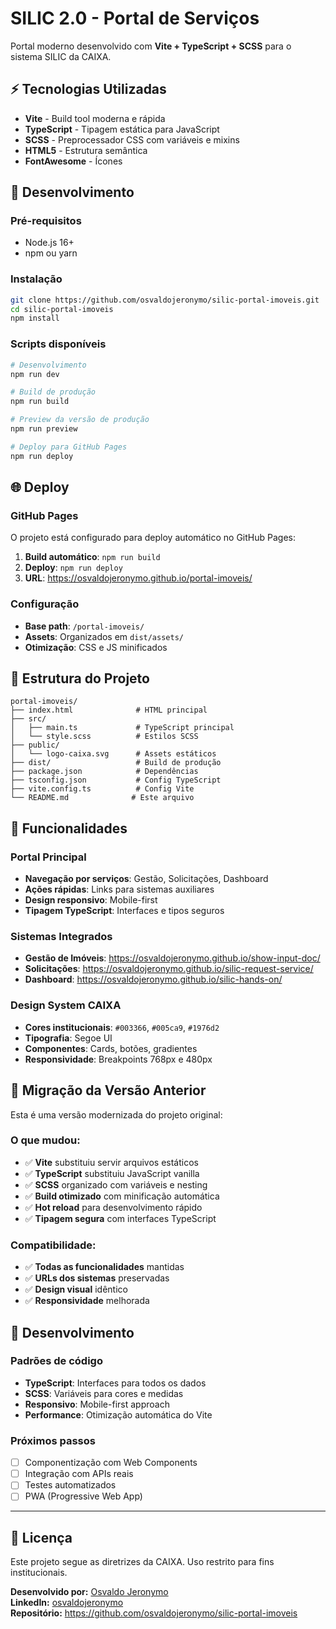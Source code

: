# SILIC 2.0 - Portal de Serviços

Portal moderno desenvolvido com **Vite + TypeScript + SCSS** para o sistema SILIC da CAIXA.

## ⚡ Tecnologias Utilizadas

- **Vite** - Build tool moderna e rápida
- **TypeScript** - Tipagem estática para JavaScript
- **SCSS** - Preprocessador CSS com variáveis e mixins
- **HTML5** - Estrutura semântica
- **FontAwesome** - Ícones

## 🚀 Desenvolvimento

### Pré-requisitos
- Node.js 16+ 
- npm ou yarn

### Instalação
```bash
git clone https://github.com/osvaldojeronymo/silic-portal-imoveis.git
cd silic-portal-imoveis
npm install
```

### Scripts disponíveis

```bash
# Desenvolvimento
npm run dev

# Build de produção
npm run build

# Preview da versão de produção
npm run preview

# Deploy para GitHub Pages
npm run deploy
```

## 🌐 Deploy

### GitHub Pages
O projeto está configurado para deploy automático no GitHub Pages:

1. **Build automático**: `npm run build`
2. **Deploy**: `npm run deploy` 
3. **URL**: https://osvaldojeronymo.github.io/portal-imoveis/

### Configuração
- **Base path**: `/portal-imoveis/`
- **Assets**: Organizados em `dist/assets/`
- **Otimização**: CSS e JS minificados

## 📁 Estrutura do Projeto

```
portal-imoveis/
├── index.html              # HTML principal
├── src/
│   ├── main.ts             # TypeScript principal
│   └── style.scss          # Estilos SCSS
├── public/
│   └── logo-caixa.svg      # Assets estáticos
├── dist/                   # Build de produção
├── package.json            # Dependências
├── tsconfig.json           # Config TypeScript
├── vite.config.ts          # Config Vite
└── README.md              # Este arquivo
```

## 🎨 Funcionalidades

### Portal Principal
- **Navegação por serviços**: Gestão, Solicitações, Dashboard
- **Ações rápidas**: Links para sistemas auxiliares  
- **Design responsivo**: Mobile-first
- **Tipagem TypeScript**: Interfaces e tipos seguros

### Sistemas Integrados
- **Gestão de Imóveis**: https://osvaldojeronymo.github.io/show-input-doc/
- **Solicitações**: https://osvaldojeronymo.github.io/silic-request-service/
- **Dashboard**: https://osvaldojeronymo.github.io/silic-hands-on/

### Design System CAIXA
- **Cores institucionais**: `#003366`, `#005ca9`, `#1976d2`
- **Tipografia**: Segoe UI
- **Componentes**: Cards, botões, gradientes
- **Responsividade**: Breakpoints 768px e 480px

## 🔧 Migração da Versão Anterior

Esta é uma versão modernizada do projeto original:

### O que mudou:
- ✅ **Vite** substituiu servir arquivos estáticos
- ✅ **TypeScript** substituiu JavaScript vanilla  
- ✅ **SCSS** organizado com variáveis e nesting
- ✅ **Build otimizado** com minificação automática
- ✅ **Hot reload** para desenvolvimento rápido
- ✅ **Tipagem segura** com interfaces TypeScript

### Compatibilidade:
- ✅ **Todas as funcionalidades** mantidas
- ✅ **URLs dos sistemas** preservadas
- ✅ **Design visual** idêntico
- ✅ **Responsividade** melhorada

## 🤝 Desenvolvimento

### Padrões de código
- **TypeScript**: Interfaces para todos os dados
- **SCSS**: Variáveis para cores e medidas
- **Responsivo**: Mobile-first approach
- **Performance**: Otimização automática do Vite

### Próximos passos
- [ ] Componentização com Web Components
- [ ] Integração com APIs reais
- [ ] Testes automatizados
- [ ] PWA (Progressive Web App)

---

## 📄 Licença

Este projeto segue as diretrizes da CAIXA. Uso restrito para fins institucionais.

**Desenvolvido por:** [Osvaldo Jeronymo](https://github.com/osvaldojeronymo)  
**LinkedIn:** [osvaldojeronymo](https://www.linkedin.com/in/osvaldojeronymo/)  
**Repositório:** https://github.com/osvaldojeronymo/silic-portal-imoveis
